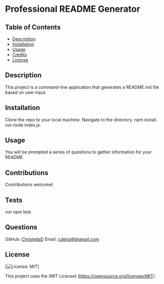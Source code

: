 # Professional README Generator

## Table of Contents
- [Description](#description)
- [Installation](#installation)
- [Usage](#usage)
- [Credits](#credits)
- [License](#license)

## Description
This project is a command-line application that generates a README.md file based on user input.

## Installation
Clone the repo to your local machine. Navigate to the directory. npm install. run node index.js.

## Usage
You will be prompted a series of questions to gather information for your README.

## Contributions
Contributions welcome!

## Tests
run npm test.

## Questions

GitHub: [ChristellaD](https://github.com/ChristellaD)
Email: [cdelva9@gmail.com](mailto:cdelva9@gmail.com)

## License

  [![License: MIT](https://img.shields.io/badge/License-MIT-yellow.svg)]

  This project uses the [MIT License] (https://opensource.org/licenses/MIT).
